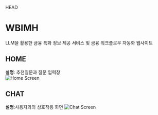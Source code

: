 HEAD
# WBIMH
LLM을 활용한 금융 특화 정보 제공 서비스 및 금융 워크플로우 자동화 웹사이트  

## HOME
**설명**: 추천질문과 질문 입력창  
![Home Screen](https://github.com/user-attachments/assets/1651b061-151d-4988-bb24-49e3fed97df5)  
## CHAT
**설명**:사용자와의 상호작용 화면
![Chat Screen](https://github.com/user-attachments/assets/0c07a949-16ed-4472-b2ea-ee73177f3ac6)  

